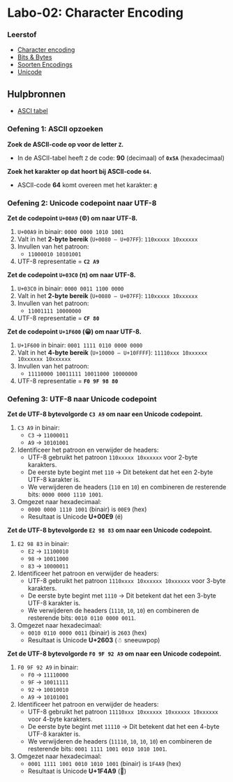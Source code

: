 # Labo-02: Character Encoding

### Leerstof
* [Character encoding](/Character_Encoding/introductie.md)
* [Bits & Bytes](/Character_Encoding/bits-en-bytes.md)
* [Soorten Encodings](/Character_Encoding/soorten.md)
* [Unicode](/Character_Encoding/unicode.md)

## Hulpbronnen
- [ASCI tabel](http://www.asciitabel.be/)

### Oefening 1: ASCII opzoeken

**Zoek de ASCII-code op voor de letter `Z`.**

- In de ASCII-tabel heeft `Z` de code: **90** (decimaal) of **`0x5A`** (hexadecimaal)

**Zoek het karakter op dat hoort bij ASCII-code `64`.**

- ASCII-code **64** komt overeen met het karakter: **`@`**

### Oefening 2: Unicode codepoint naar UTF-8

**Zet de codepoint `U+00A9` (©) om naar UTF-8.**
1. `U+00A9` in binair: `0000 0000 1010 1001`
2. Valt in het **2-byte bereik** (`U+0080 – U+07FF`): `110xxxxx 10xxxxxx`
3. Invullen van het patroon:
   - `11000010 10101001`
4. UTF-8 representatie = **`C2 A9`**

**Zet de codepoint `U+03C0` (π) om naar UTF-8.**
1. `U+03C0` in binair: `0000 0011 1100 0000`
2. Valt in het **2-byte bereik** (`U+0080 – U+07FF`): `110xxxxx 10xxxxxx`
3. Invullen van het patroon:
   - `11001111 10000000`
4. UTF-8 representatie = **`CF 80`**

**Zet de codepoint `U+1F600` (😀) om naar UTF-8.**
1. `U+1F600` in binair: `0001 1111 0110 0000 0000`
2. Valt in het **4-byte bereik** (`U+10000 – U+10FFFF`): `11110xxx 10xxxxxx 10xxxxxx 10xxxxxx`
3. Invullen van het patroon:
   - `11110000 10011111 10011000 10000000`
4. UTF-8 representatie = **`F0 9F 98 80`**

### Oefening 3: UTF-8 naar Unicode codepoint

**Zet de UTF-8 bytevolgorde `C3 A9` om naar een Unicode codepoint.**
1. `C3 A9` in binair:
   - `C3` → `11000011`
   - `A9` → `10101001`
2. Identificeer het patroon en verwijder de headers:
   - UTF-8 gebruikt het patroon `110xxxxx 10xxxxxx` voor 2-byte karakters.
   - De eerste byte begint met `110` → Dit betekent dat het een 2-byte UTF-8 karakter is. 
   - We verwijderen de headers (`110` en `10`) en combineren de resterende bits: `0000 0000 1110 1001`.
3. Omgezet naar hexadecimaal: 
   - `0000 0000 1110 1001` (binair) is `00E9` (hex)
   - Resultaat is Unicode **U+00E9** (é)

**Zet de UTF-8 bytevolgorde `E2 98 83` om naar een Unicode codepoint.**
1. `E2 98 83` in binair:
   - `E2` → `11100010`
   - `98` → `10011000`
   - `83` → `10000011`
2. Identificeer het patroon en verwijder de headers:
   - UTF-8 gebruikt het patroon `1110xxxx 10xxxxxx 10xxxxxx` voor 3-byte karakters.
   - De eerste byte begint met `1110` → Dit betekent dat het een 3-byte UTF-8 karakter is. 
   - We verwijderen de headers (`1110`, `10`, `10`) en combineren de resterende bits: `0010 0110 0000 0011`.
3. Omgezet naar hexadecimaal:
   - `0010 0110 0000 0011` (binair) is `2603` (hex)
   - Resultaat is Unicode **U+2603** (☃ sneeuwpop)

**Zet de UTF-8 bytevolgorde `F0 9F 92 A9` om naar een Unicode codepoint.**
1. `F0 9F 92 A9` in binair:
   - `F0` → `11110000`
   - `9F` → `10011111`
   - `92` → `10010010`
   - `A9` → `10101001`
2. Identificeer het patroon en verwijder de headers:
   - UTF-8 gebruikt het patroon `11110xxx 10xxxxxx 10xxxxxx 10xxxxxx` voor 4-byte karakters.
   - De eerste byte begint met `11110` → Dit betekent dat het een 4-byte UTF-8 karakter is. 
   - We verwijderen de headers (`11110`, `10`, `10`, `10`) en combineren de resterende bits: `0001 1111 1001 0010 1010 1001`.
3. Omgezet naar hexadecimaal:
   - `0001 1111 1001 0010 1010 1001` (binair) is `1F4A9` (hex)
   - Resultaat is Unicode **U+1F4A9** (💩)

